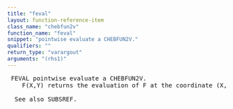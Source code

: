 ```yaml
---
title: "feval"
layout: function-reference-item
class_name: "chebfun2v"
function_name: "feval"
snippet: "pointwise evaluate a CHEBFUN2V."
qualifiers: ""
return_type: "varargout"
arguments: "(rhs1)"
---
```


<pre class="help-text"> FEVAL pointwise evaluate a CHEBFUN2V.
    F(X,Y) returns the evaluation of F at the coordinate (X,Y).
 
  See also SUBSREF.
</pre>